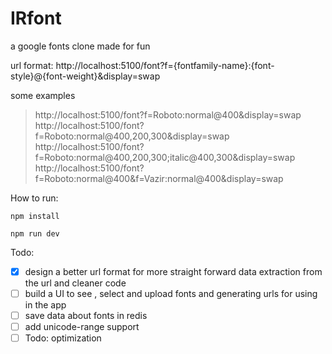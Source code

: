 # IRfont

a google fonts clone made for fun

url format: http://localhost:5100/font?f={fontfamily-name}:{font-style}@{font-weight}&display=swap

 some examples

> http://localhost:5100/font?f=Roboto:normal@400&display=swap
> http://localhost:5100/font?f=Roboto:normal@400,200,300&display=swap
> http://localhost:5100/font?f=Roboto:normal@400,200,300;italic@400,300&display=swap
> http://localhost:5100/font?f=Roboto:normal@400&f=Vazir:normal@400&display=swap

How to run:

```
npm install
```

```
npm run dev
```

Todo:

- [x] design a better url format for more straight forward data extraction from the url and cleaner code
- [ ] build a UI to see , select and upload fonts and generating urls for using in the app
- [ ] save data about fonts in redis
- [ ] add unicode-range support
- [ ] Todo: optimization